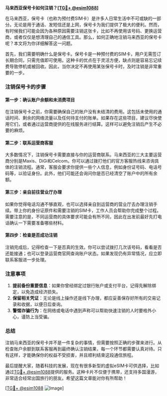 **马来西亚保号卡如何注销？[[TG💪+ @esim1088](https://t.me/s/esim1088)]**

在马来西亚，保号卡（也称为预付费SIM卡）是许多人日常生活中不可或缺的一部分。无论是用于通话、发短信还是上网，保号卡为我们提供了极大的便利。然而，有时候我们可能会因为各种原因需要注销这张卡，比如不再使用该号码、更换运营商，或者仅仅是想清理自己的通信工具。那么，如何正确地注销马来西亚的保号卡呢？本文将为你详细解答这一问题。

首先，我们需要明确什么是保号卡。保号卡是一种预付费的SIM卡，用户无需签订长期合同，只需充值即可使用。这种卡的优点在于灵活方便，缺点则是容易忘记续费导致停机或被回收。因此，当你决定不再使用某张保号卡时，及时注销是非常重要的一步。

### 注销保号卡的步骤

#### 第一步：确认账户余额和未消费项目

在注销保号卡之前，你需要确保自己的账户没有未结清的费用。这包括未使用的通话时间、剩余的网络流量以及任何待支付的账单。如果存在这些项目，建议尽快使用它们，或者通过运营商提供的在线服务进行结算。这样可以避免注销后产生不必要的麻烦。

#### 第二步：联系运营商客服

大多数情况下，注销保号卡需要直接与你的运营商联系。马来西亚的三大主要运营商分别是Maxis、DiGi和Celcom。你可以通过拨打他们的官方客服热线来咨询具体的注销流程。通常，客服会要求你提供一些个人信息，例如身份证号码、电话号码等，以验证身份。此外，他们可能还会询问你是否已经清空了账户中的所有余额。

#### 第三步：亲自前往营业厅办理

如果你觉得电话沟通不够直观，也可以选择亲自到运营商的营业厅去办理注销手续。带上你的身份证原件和需要注销的SIM卡，工作人员会帮助你完成整个过程。需要注意的是，不同运营商的具体要求可能会有所不同，因此在出发前最好先打电话确认一下需要准备哪些材料。

#### 第四步：检查是否成功注销

注销完成后，记得检查一下是否真的生效。你可以尝试拨打几次该号码，看看是否还能接通；也可以登录运营商官网查询账户状态。如果发现仍有异常情况，应立即联系客服进一步处理。

### 注意事项

1. **提前备份重要信息**：如果你曾经绑定过银行账户或支付平台，记得先解除绑定，以免造成经济损失。
2. **保留相关凭证**：无论是线上操作还是线下办理，都应妥善保存好所有的交易记录和收据，以便日后查询。
3. **警惕诈骗行为**：在网络或电话中遇到声称可以帮助快速注销的人时要格外小心，谨防上当受骗。

### 总结

注销马来西亚的保号卡并不是一件复杂的事情，但需要按照正确的步骤来进行。从检查账户余额到联系客服再到最终确认注销结果，每一个环节都需要认真对待。只有这样，才能确保你的权益不受损害，并且顺利结束这段通信旅程。

最后提醒大家，随着科技的发展，现在有很多新型的虚拟eSIM卡可供选择，比如通过[TG💪+ @esim1088](https://t.me/s/esim1088)提供的服务。这种卡片不仅便于携带，还支持多国漫游，非常适合经常出国旅行的朋友。希望这篇文章能对你有所帮助！

[[TG💪+ @esim1088](https://t.me/s/esim1088) ![Image](https://i.postimg.cc/4NQfJmqS/Snipaste-2025-05-13-00-14-12.png)]